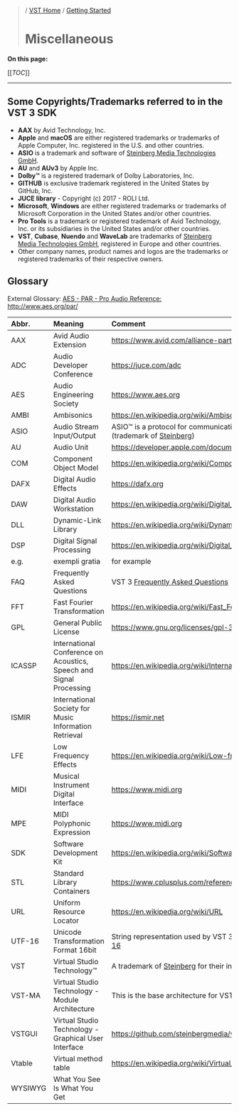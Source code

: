 >/ [VST Home](../index.md) / [Getting Started](../Getting+Started/Index.md)
>
># Miscellaneous

**On this page:**

[[_TOC_]]

---

## Some Copyrights/Trademarks referred to in the VST 3 SDK

- **AAX** by Avid Technology, Inc.
- **Apple** and **macOS** are either registered trademarks or trademarks of Apple Computer, Inc. registered in the U.S. and other countries.
- **ASIO** is a trademark and software of [Steinberg Media Technologies GmbH](https://www.steinberg.net/de/).
- **AU** and **AUv3** by Apple Inc.
- **Dolby™** is a registered trademark of Dolby Laboratories, Inc.
- **GITHUB** is exclusive trademark registered in the United States by GitHub, Inc.
- **JUCE library** - Copyright (c) 2017 - ROLI Ltd.
- **Microsoft**, **Windows** are either registered trademarks or trademarks of Microsoft Corporation in the United States and/or other countries.
- **Pro Tools** is a trademark or registered trademark of Avid Technology, Inc. or its subsidiaries in the United States and/or other countries.
- **VST**, **Cubase**, **Nuendo** and **WaveLab** are trademarks of [Steinberg Media Technologies GmbH](https://www.steinberg.net/de/), registered in Europe and other countries.
- Other company names, product names and logos are the trademarks or registered trademarks of their respective owners.

## Glossary

External Glossary: [AES - PAR - Pro Audio Reference:](https://www.aes.org/par/) <http://www.aes.org/par/>

| Abbr. | Meaning | Comment |
| :- | :- | :- |
| AAX | Avid Audio Extension | <https://www.avid.com/alliance-partner-program/aax-connectivity-toolkit> |
| ADC | Audio Developer Conference | <https://juce.com/adc> |
| AES | Audio Engineering Society | <https://www.aes.org> |
| AMBI | Ambisonics | <https://en.wikipedia.org/wiki/Ambisonics> |
| ASIO | Audio Stream Input/Output | ASIO™ is a protocol for communication between a software application and a computer's sound card (trademark of [Steinberg](https://www.steinberg.net/de/)) |
| AU | Audio Unit | <https://developer.apple.com/documentation/audiounit> |
| COM | Component Object Model | <https://en.wikipedia.org/wiki/Component_Object_Model> |
| DAFX | Digital Audio Effects | <https://dafx.org> |
| DAW | Digital Audio Workstation | <https://en.wikipedia.org/wiki/Digital_audio_workstation> |
| DLL | Dynamic-Link Library | <https://en.wikipedia.org/wiki/Dynamic-link_library> |
| DSP | Digital Signal Processing | <https://en.wikipedia.org/wiki/Digital_signal_processing> |
| e.g. | exempli gratia | for example |
| FAQ | Frequently Asked Questions | VST 3 [Frequently Asked Questions](../FAQ/Index.md) |
| FFT | Fast Fourier Transformation  | <https://en.wikipedia.org/wiki/Fast_Fourier_transform> |
| GPL | General Public License | <https://www.gnu.org/licenses/gpl-3.0.en.html> |
| ICASSP | International Conference on Acoustics, Speech and Signal Processing | <https://en.wikipedia.org/wiki/International_Conference_on_Acoustics,_Speech,_and_Signal_Processing> |
| ISMIR | International Society for Music Information Retrieval | <https://ismir.net> |
| LFE | Low Frequency Effects | <https://en.wikipedia.org/wiki/Low-frequency_effects> |
| MIDI | Musical Instrument Digital Interface | <https://www.midi.org> |
| MPE | MIDI Polyphonic Expression | <https://www.midi.org> |
| SDK | Software Development Kit | <https://en.wikipedia.org/wiki/Software_development_kit> |
| STL | Standard Library Containers | <https://www.cplusplus.com/reference/stl/> |
| URL | Uniform Resource Locator | <https://en.wikipedia.org/wiki/URL> |
| UTF-16 | Unicode Transformation Format 16bit | String representation used by VST 3 for exchanging with the host. <https://en.wikipedia.org/wiki/UTF-16> |
| VST | Virtual Studio Technology™ | A trademark of [Steinberg](https://www.steinberg.net/) for their interface standard for integrating software plug-ins with DAWs. |
| VST-MA | Virtual Studio Technology - Module Architecture | This is the base architecture for VST 3 |
| VSTGUI | Virtual Studio Technology - Graphical User Interface | <https://github.com/steinbergmedia/vstgui> |
| Vtable | Virtual method table | <https://en.wikipedia.org/wiki/Virtual_method_table> |
| WYSIWYG | What You See Is What You Get | |
